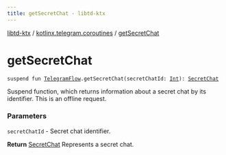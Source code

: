 ```yaml
---
title: getSecretChat - libtd-ktx
---
```


[libtd-ktx](../index.html) / [kotlinx.telegram.coroutines](index.html) / [getSecretChat](./get-secret-chat.html)

# getSecretChat

`suspend fun `[`TelegramFlow`](../kotlinx.telegram.core/-telegram-flow/index.html)`.getSecretChat(secretChatId: `[`Int`](https://kotlinlang.org/api/latest/jvm/stdlib/kotlin/-int/index.html)`): `[`SecretChat`](https://tdlibx.github.io/td/docs/org/drinkless/td/libcore/telegram/TdApi/SecretChat.html)

Suspend function, which returns information about a secret chat by its identifier. This is an
offline request.

### Parameters

`secretChatId` - Secret chat identifier.

**Return**
[SecretChat](https://tdlibx.github.io/td/docs/org/drinkless/td/libcore/telegram/TdApi/SecretChat.html) Represents a secret chat.

